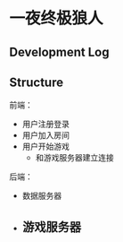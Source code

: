 # 一夜终极狼人

## Development Log

## Structure
前端：
- 用户注册登录
- 用户加入房间
- 用户开始游戏
    - 和游戏服务器建立连接

后端：
- 数据服务器
- 游戏服务器
    - 